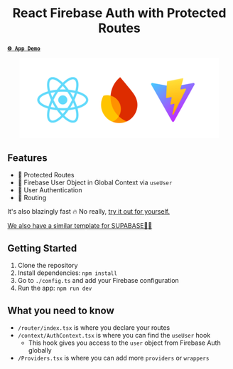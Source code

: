 <p align="center">
<h1 align="center">React Firebase Auth with Protected Routes</h1>
</p>


[**`🌐 App Demo`**](https://react-firebase-auth-templ-mmvergaras-projects.vercel.app/)

<p align="center">
<img src="remove_me.png" width="450">
</p>

## Features

- 🚀 Protected Routes
- 🚀 Firebase User Object in Global Context via `useUser`
- 🚀 User Authentication
- 🚀 Routing

It's also blazingly fast 🔥 No really, [try it out for yourself.](https://react-firebase-auth-templ-mmvergaras-projects.vercel.app/)

[We also have a similar template for SUPABASE💚🍀](https://github.com/mmvergara/react-supabase-auth-template)
## Getting Started

1. Clone the repository
2. Install dependencies: `npm install`
3. Go to `./config.ts` and add your Firebase configuration
4. Run the app: `npm run dev`

## What you need to know

- `/router/index.tsx` is where you declare your routes
- `/context/AuthContext.tsx` is where you can find the `useUser` hook
  - This hook gives you access to the `user` object from Firebase Auth globally
- `/Providers.tsx` is where you can add more `providers` or `wrappers`

